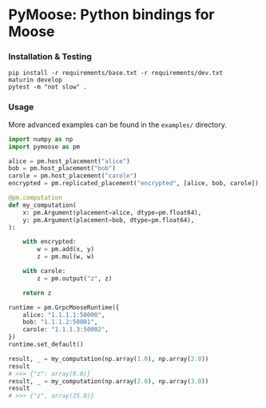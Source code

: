 PyMoose: Python bindings for Moose
===============
### Installation & Testing
```
pip install -r requirements/base.txt -r requirements/dev.txt
maturin develop
pytest -m "not slow" .
```

### Usage
More advanced examples can be found in the `examples/` directory.

```python
import numpy as np
import pymoose as pm

alice = pm.host_placement("alice")
bob = pm.host_placement("bob")
carole = pm.host_placement("carole")
encrypted = pm.replicated_placement("encrypted", [alice, bob, carole])

@pm.computation
def my_computation(
    x: pm.Argument(placement=alice, dtype=pm.float64),
    y: pm.Argument(placement=bob, dtype=pm.float64),
):

    with encrypted:
        w = pm.add(x, y)
        z = pm.mul(w, w)

    with carole:
        z = pm.output("z", z)

    return z

runtime = pm.GrpcMooseRuntime({
    alice: "1.1.1.1:50000",
    bob: "1.1.1.2:50001",
    carole: "1.1.1.3:50002",
})
runtime.set_default()

result, _ = my_computation(np.array(1.0), np.array(2.0))
result
# >>> {"z": array(9.0)}
result, _ = my_computation(np.array(2.0), np.array(3.0))
result
# >>> {"z", array(25.0)}
```
